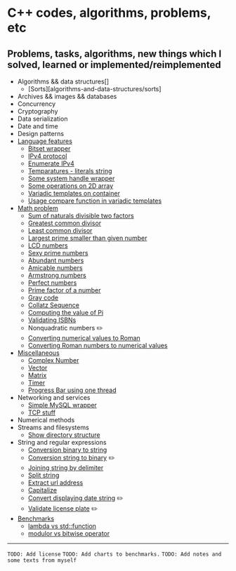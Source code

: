 # C++ codes, algorithms, problems, etc

## Problems, tasks, algorithms, new things which I solved, learned or implemented/reimplemented

- Algorithms && data structures[]
  - [Sorts][algorithms-and-data-structures/sorts]
- Archives && images && databases
- Concurrency
- Cryptography
- Data serialization
- Date and time
- Design patterns
- [Language features](language-features/)
  - [Bitset wrapper](language-features/BitsetWrapper.cpp)
  - [IPv4 protocol](language-features/IPv4Protocol.cpp)
  - [Enumerate IPv4](language-features/EnumarateIPv4.cpp)
  - [Temparatures - literals string](language-features/LiteralsTemperatures.cpp)
  - [Some system handle wrapper](language-features/SystemHandleWrapper.cpp)
  - [Some operations on 2D array](language-features/Operations2DArray.cpp)
  - [Variadic templates on container](language-features/UsageVariadicTemplatesOnContainer.cpp)
  - [Usage compare function in variadic templates](language-features/CompareVariadicTemplate.cpp)
- [Math problem](math-problem/)
  - [Sum of naturals divisible two factors](math-problem/SumOfNaturalsDivisibleByTwoFactors.cpp)
  - [Greatest common divisor](math-problem/GCD.cpp)
  - [Least common divisor](math-problem/LCMNumbers.cpp)
  - [Largest prime smaller than given number](math-problem/LargestPrimeSmallerThanGivenNumber.cpp)
  - [LCD numbers](math-problem/LCDNumbers.cpp)
  - [Sexy prime numbers](math-problem/SexyPrimeNumbers.cpp)
  - [Abundant numbers](math-problem/AbudantNumbers.cpp)
  - [Amicable numbers](math-problem/AmicableNumbers.cpp)
  - [Armstrong numbers](math-problem/ArmstrongNumbers.cpp)
  - [Perfect numbers](math-problem/PerfectNumber/PerfectNumbers.cpp)
  - [Prime factor of a number](math-problem/PrimeFactorsNumber.cpp)
  - [Gray code](math-problem/GrayCode.cpp)
  - [Collatz Sequence](math-problem/CollatzNumber.cpp)
  - [Computing the value of Pi](math-problem/ComputeValueOfPi.cpp)
  - [Validating ISBNs](math-problem/ValidateISBN.cpp)
  - Nonquadratic numbers :pencil2:
  - [Converting numerical values to Roman](math-problem/NumberToRoman.cpp)
  - [Converting Roman numbers to numerical values](math-problem/RomanToNumber.cpp)
- [Miscellaneous](miscellaneous/)
  - [Complex Number](miscellaneous/ComplexNumber.cpp)
  - [Vector](miscellaneous/vector/Vector.hpp)
  - [Matrix](miscellaneous/matrix/Matrix.hpp)
  - [Timer](miscellaneous/Timer.cpp)
  - [Progress Bar using one thread](miscellaneous/progress-bar/ProgressBar.cpp)
- Networking and services
  - [Simple MySQL wrapper](networking-and-services/mysql/)
  - [TCP stuff](networking-and-services/tcp)
- Numerical methods
- Streams and filesystems
  - [Show directory structure](streams-and-filesystems/ShowDirectoriesStructure.cpp)
- String and regular expressions
  - [Conversion binary to string](string-and-regular-expression/BinaryToString.cpp)
  - [Conversion string to binary](string-and-regular-expression/StringToBinary.cpp) :pencil2:
  - [Joining string by delimiter](string-and-regular-expression/JoiningStringByDelimiter.cpp)
  - [Split string](string-and-regular-expression/SplitString.cpp)
  - [Extract url address](string-and-regular-expression/ExtractingUrlAddress.cpp)
  - [Capitalize](string-and-regular-expression/Capitalize.cpp)
  - [Convert displaying date string](string-and-regular-expression/ConvertDateString.cpp) :pencil2:
  - [Validate license plate](string-and-regular-expression/ValidateLicense.cpp) :pencil2:
- [Benchmarks](benchmarks/)
  - [lambda vs std::function](benchmarks/LambdaVsStdFunction.cpp)
  - [modulor vs bitwise operator](benchmarks/ModuloVsBitwiseOperator.cpp)

---

`TODO: Add license`
`TODO: Add charts to benchmarks.`
`TODO: Add notes and some texts from myself`
